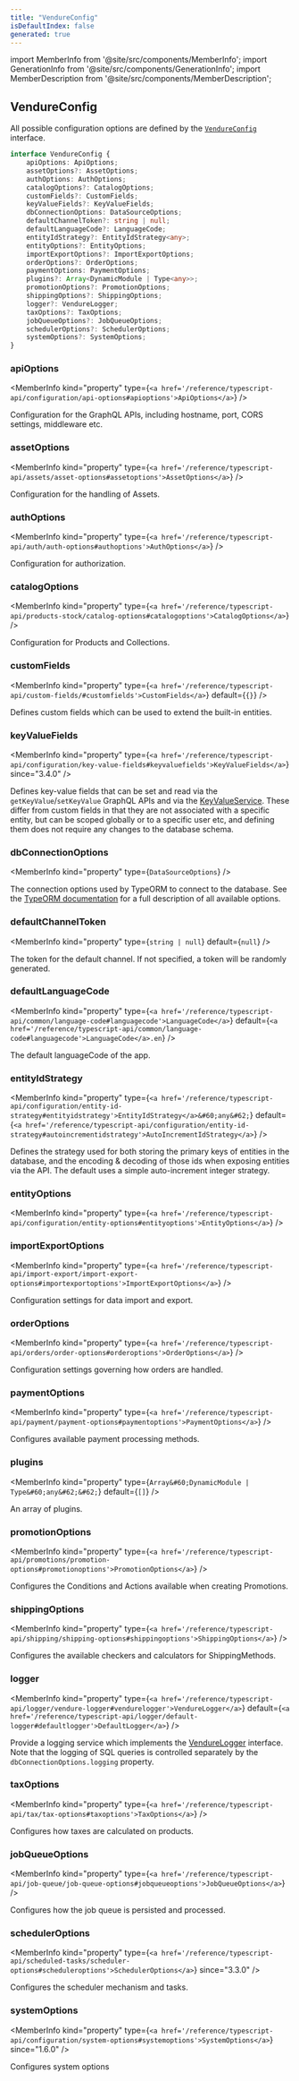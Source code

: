 ```yaml
---
title: "VendureConfig"
isDefaultIndex: false
generated: true
---
```

<!-- This file was generated from the Vendure source. Do not modify. Instead, re-run the "docs:build" script -->
import MemberInfo from '@site/src/components/MemberInfo';
import GenerationInfo from '@site/src/components/GenerationInfo';
import MemberDescription from '@site/src/components/MemberDescription';


## VendureConfig

<GenerationInfo sourceFile="packages/core/src/config/vendure-config.ts" sourceLine="1162" packageName="@vendure/core" />

All possible configuration options are defined by the
[`VendureConfig`](https://github.com/vendure-ecommerce/vendure/blob/master/packages/core/src/config/vendure-config.ts) interface.

```ts title="Signature"
interface VendureConfig {
    apiOptions: ApiOptions;
    assetOptions?: AssetOptions;
    authOptions: AuthOptions;
    catalogOptions?: CatalogOptions;
    customFields?: CustomFields;
    keyValueFields?: KeyValueFields;
    dbConnectionOptions: DataSourceOptions;
    defaultChannelToken?: string | null;
    defaultLanguageCode?: LanguageCode;
    entityIdStrategy?: EntityIdStrategy<any>;
    entityOptions?: EntityOptions;
    importExportOptions?: ImportExportOptions;
    orderOptions?: OrderOptions;
    paymentOptions: PaymentOptions;
    plugins?: Array<DynamicModule | Type<any>>;
    promotionOptions?: PromotionOptions;
    shippingOptions?: ShippingOptions;
    logger?: VendureLogger;
    taxOptions?: TaxOptions;
    jobQueueOptions?: JobQueueOptions;
    schedulerOptions?: SchedulerOptions;
    systemOptions?: SystemOptions;
}
```

<div className="members-wrapper">

### apiOptions

<MemberInfo kind="property" type={`<a href='/reference/typescript-api/configuration/api-options#apioptions'>ApiOptions</a>`}   />

Configuration for the GraphQL APIs, including hostname, port, CORS settings,
middleware etc.
### assetOptions

<MemberInfo kind="property" type={`<a href='/reference/typescript-api/assets/asset-options#assetoptions'>AssetOptions</a>`}   />

Configuration for the handling of Assets.
### authOptions

<MemberInfo kind="property" type={`<a href='/reference/typescript-api/auth/auth-options#authoptions'>AuthOptions</a>`}   />

Configuration for authorization.
### catalogOptions

<MemberInfo kind="property" type={`<a href='/reference/typescript-api/products-stock/catalog-options#catalogoptions'>CatalogOptions</a>`}   />

Configuration for Products and Collections.
### customFields

<MemberInfo kind="property" type={`<a href='/reference/typescript-api/custom-fields/#customfields'>CustomFields</a>`} default={`{}`}   />

Defines custom fields which can be used to extend the built-in entities.
### keyValueFields

<MemberInfo kind="property" type={`<a href='/reference/typescript-api/configuration/key-value-fields#keyvaluefields'>KeyValueFields</a>`}  since="3.4.0"  />

Defines key-value fields that can be set and read via the `getKeyValue`/`setKeyValue` GraphQL APIs
and via the <a href='/reference/typescript-api/services/key-value-service#keyvalueservice'>KeyValueService</a>. These differ from custom fields in that they are not associated
with a specific entity, but can be scoped globally or to a specific user etc, and defining them does not
require any changes to the database schema.
### dbConnectionOptions

<MemberInfo kind="property" type={`DataSourceOptions`}   />

The connection options used by TypeORM to connect to the database.
See the [TypeORM documentation](https://typeorm.io/#/connection-options) for a
full description of all available options.
### defaultChannelToken

<MemberInfo kind="property" type={`string | null`} default={`null`}   />

The token for the default channel. If not specified, a token
will be randomly generated.
### defaultLanguageCode

<MemberInfo kind="property" type={`<a href='/reference/typescript-api/common/language-code#languagecode'>LanguageCode</a>`} default={`<a href='/reference/typescript-api/common/language-code#languagecode'>LanguageCode</a>.en`}   />

The default languageCode of the app.
### entityIdStrategy

<MemberInfo kind="property" type={`<a href='/reference/typescript-api/configuration/entity-id-strategy#entityidstrategy'>EntityIdStrategy</a>&#60;any&#62;`} default={`<a href='/reference/typescript-api/configuration/entity-id-strategy#autoincrementidstrategy'>AutoIncrementIdStrategy</a>`}   />

Defines the strategy used for both storing the primary keys of entities
in the database, and the encoding & decoding of those ids when exposing
entities via the API. The default uses a simple auto-increment integer
strategy.
### entityOptions

<MemberInfo kind="property" type={`<a href='/reference/typescript-api/configuration/entity-options#entityoptions'>EntityOptions</a>`}   />


### importExportOptions

<MemberInfo kind="property" type={`<a href='/reference/typescript-api/import-export/import-export-options#importexportoptions'>ImportExportOptions</a>`}   />

Configuration settings for data import and export.
### orderOptions

<MemberInfo kind="property" type={`<a href='/reference/typescript-api/orders/order-options#orderoptions'>OrderOptions</a>`}   />

Configuration settings governing how orders are handled.
### paymentOptions

<MemberInfo kind="property" type={`<a href='/reference/typescript-api/payment/payment-options#paymentoptions'>PaymentOptions</a>`}   />

Configures available payment processing methods.
### plugins

<MemberInfo kind="property" type={`Array&#60;DynamicModule | Type&#60;any&#62;&#62;`} default={`[]`}   />

An array of plugins.
### promotionOptions

<MemberInfo kind="property" type={`<a href='/reference/typescript-api/promotions/promotion-options#promotionoptions'>PromotionOptions</a>`}   />

Configures the Conditions and Actions available when creating Promotions.
### shippingOptions

<MemberInfo kind="property" type={`<a href='/reference/typescript-api/shipping/shipping-options#shippingoptions'>ShippingOptions</a>`}   />

Configures the available checkers and calculators for ShippingMethods.
### logger

<MemberInfo kind="property" type={`<a href='/reference/typescript-api/logger/vendure-logger#vendurelogger'>VendureLogger</a>`} default={`<a href='/reference/typescript-api/logger/default-logger#defaultlogger'>DefaultLogger</a>`}   />

Provide a logging service which implements the <a href='/reference/typescript-api/logger/vendure-logger#vendurelogger'>VendureLogger</a> interface.
Note that the logging of SQL queries is controlled separately by the
`dbConnectionOptions.logging` property.
### taxOptions

<MemberInfo kind="property" type={`<a href='/reference/typescript-api/tax/tax-options#taxoptions'>TaxOptions</a>`}   />

Configures how taxes are calculated on products.
### jobQueueOptions

<MemberInfo kind="property" type={`<a href='/reference/typescript-api/job-queue/job-queue-options#jobqueueoptions'>JobQueueOptions</a>`}   />

Configures how the job queue is persisted and processed.
### schedulerOptions

<MemberInfo kind="property" type={`<a href='/reference/typescript-api/scheduled-tasks/scheduler-options#scheduleroptions'>SchedulerOptions</a>`}  since="3.3.0"  />

Configures the scheduler mechanism and tasks.
### systemOptions

<MemberInfo kind="property" type={`<a href='/reference/typescript-api/configuration/system-options#systemoptions'>SystemOptions</a>`}  since="1.6.0"  />

Configures system options


</div>
